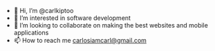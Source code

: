 - 👋 Hi, I’m @carlkiptoo
- 👀 I’m interested in software development
- 💞️ I’m looking to collaborate on making the best websites and mobile applications
- 📫 How to reach me carlosiamcarl@gmail.com

<!---
carlkiptoo/carlkiptoo is a ✨ special ✨ repository because its `README.md` (this file) appears on your GitHub profile.
You can click the Preview link to take a look at your changes.
--->

